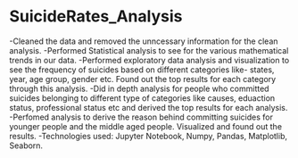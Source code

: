 # SuicideRates_Analysis

-Cleaned the data and removed the unncessary information for the clean analysis.
-Performed Statistical analysis to see for the various mathematical trends in our data.
-Performed exploratory data analysis and visualization to see the frequency of suicides based on different categories like- states, year, age group, gender etc. Found out
the top results for each category through this analysis.
-Did in depth analysis for people who committed suicides belonging to different type of categories like causes, eduaction status, professional status etc 
and derived the top results for each analysis.
-Perfomed analysis to derive the reason behind committing suicides for younger people and the middle aged people. Visualized and found out the results.
-Technologies used: Jupyter Notebook, Numpy, Pandas, Matplotlib, Seaborn.
